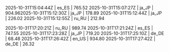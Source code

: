 

2025-10-31T15:04:44Z | es_ES | 765.52
2025-10-31T15:07:27Z | ja_JP | 904.962025-10-31T15:12:30Z | ja_JP | 178.89
2025-10-31T15:12:44Z | ja_JP | 226.02
2025-10-31T15:12:55Z | ru_RU | 212.94

2025-10-31T17:20:21Z | ru_RU | 989.74
2025-10-31T17:21:24Z | es_ES | 747.55
2025-10-31T17:23:28Z | ja_JP | 719.20
2025-10-31T17:25:10Z | de_DE | 68.48
2025-10-31T17:26:42Z | en_US | 934.80
2025-10-31T17:27:42Z | de_DE | 26.32